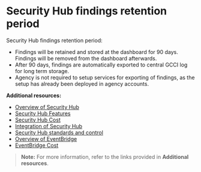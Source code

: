 # Security Hub findings retention period

Security Hub findings retention period:

- Findings will be retained and stored at the dashboard for 90 days. Findings will be removed from the dashboard afterwards.
- After 90 days, findings are automatically exported to central GCCI log for long term storage.
- Agency is not required to setup services for exporting of findings, as the setup has already been deployed in agency accounts.

**Additional resources:**

- [Overview of Security Hub](https://aws.amazon.com/security-hub/)
- [Security Hub Features](https://aws.amazon.com/security-hub/features)
- [Security Hub Cost](https://aws.amazon.com/security-hub/pricing/)
- [Integration of Security Hub](https://docs.aws.amazon.com/securityhub/latest/userguide/securityhub-settingup.html)
- [Security Hub standards and control](/C:/Users/gt-senks/AppData/Local/Microsoft/Windows/INetCache/Content.Outlook/D5DEQ5RN/5.%09https:/docs.aws.amazon.com/securityhub/latest/userguide/securityhub-standards.html)
- [Overview of EventBridge](https://docs.aws.amazon.com/eventbridge/latest/userguide/eb-what-is.html)
- [EventBridge Cost](https://aws.amazon.com/eventbridge/pricing/)

> **Note:** For more information, refer to the links provided in **Additional resources**.